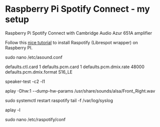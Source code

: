 # Raspberry Pi Spotify Connect - my setup
Raspberry Pi Spotify Connect with Cambridge Audio Azur 651A amplifier 

Follow this [nice tutorial](https://pimylifeup.com/raspberry-pi-spotify/) to install Raspotify (Librespot wrapper) on Raspberry PI.

sudo nano /etc/asound.conf

defaults.ctl.card 1
defaults.pcm.card 1
defaults.pcm.dmix.rate 48000
defaults.pcm.dmix.format S16_LE


speaker-test -c2 -l1

aplay -Dhw:1 --dump-hw-params /usr/share/sounds/alsa/Front_Right.wav

sudo systemctl restart raspotify
tail -f /var/log/syslog

aplay -l

sudo nano /etc/raspotify/conf
